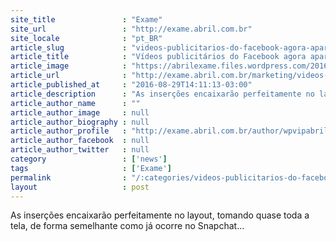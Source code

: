 ```yaml
---
site_title               : "Exame"
site_url                 : "http://exame.abril.com.br"
site_locale              : "pt_BR"
article_slug             : "videos-publicitarios-do-facebook-agora-aparecerao-no-celular"
article_title            : "Vídeos publicitários do Facebook agora aparecerão no celular"
article_image            : "https://abrilexame.files.wordpress.com/2016/09/size_960_16_9_logo-facebook6.jpg?quality=70&strip=all&w=960"
article_url              : "http://exame.abril.com.br/marketing/videos-publicitarios-do-facebook-agora-aparecerao-no-celular/"
article_published_at     : "2016-08-29T14:11:13-03:00"
article_description      : "As inserções encaixarão perfeitamente no layout, tomando quase toda a tela, de forma semelhante como já ocorre no Snapchat..."
article_author_name      : ""
article_author_image     : null
article_author_biography : null
article_author_profile   : "http://exame.abril.com.br/author/wpvipabril/"
article_author_facebook  : null
article_author_twitter   : null
category                 : ['news']
tags                     : ['Exame']
permalink                : "/:categories/videos-publicitarios-do-facebook-agora-aparecerao-no-celular/"
layout                   : post
---
```


As inserções encaixarão perfeitamente no layout, tomando quase toda a tela, de forma semelhante como já ocorre no Snapchat...
